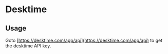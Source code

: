 # Desktime

## Usage

Goto [https://desktime.com/app/api](https://desktime.com/app/api) to get the desktime API key.